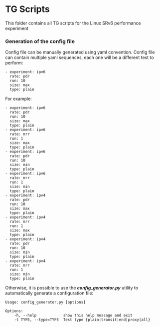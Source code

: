 # TG Scripts

This folder contains all TG scripts for the Linux SRv6 performance experiment

### Generation of the config file ###

Config file can be manually generated using yaml convention. Config file can contain multiple yaml sequences, each one will be a different test to perform:

    - experiment: ipv6
      rate: pdr
      run: 10
      size: max
      type: plain

For example:

    - experiment: ipv6
      rate: pdr
      run: 10
      size: max
      type: plain
    - experiment: ipv6
      rate: mrr
      run: 1
      size: max
      type: plain
    - experiment: ipv6
      rate: pdr
      run: 10
      size: min
      type: plain
    - experiment: ipv6
      rate: mrr
      run: 1
      size: min
      type: plain
    - experiment: ipv4
      rate: pdr
      run: 10
      size: max
      type: plain
    - experiment: ipv4
      rate: mrr
      run: 1
      size: max
      type: plain
    - experiment: ipv4
      rate: pdr
      run: 10
      size: min
      type: plain
    - experiment: ipv4
      rate: mrr
      run: 1
      size: min
      type: plain


Otherwise, it is possible to use the ***config_generator.py*** utility to automatically generate a configuration file:

	Usage: config_generator.py [options]

	Options:
  		-h, --help            show this help message and exit
  		-t TYPE, --type=TYPE  Test type {plain|transit|end|proxy|all}
